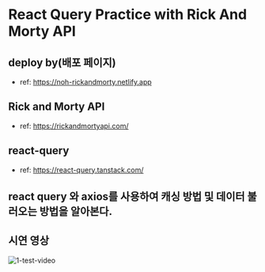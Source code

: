 # React Query Practice with Rick And Morty API

## deploy by(배포 페이지)

- ref: https://noh-rickandmorty.netlify.app

## Rick and Morty API

- ref: https://rickandmortyapi.com/

## react-query

- ref: https://react-query.tanstack.com/

## react query 와 axios를 사용하여 캐싱 방법 및 데이터 불러오는 방법을 알아본다.

## 시연 영상

![1-test-video](._/README_IMAGE/test_video_01.gif)

